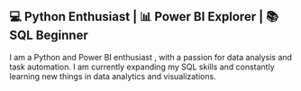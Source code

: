 ## 💻 Python Enthusiast | 📊 Power BI Explorer | 📚 SQL Beginner
I am a Python and Power BI enthusiast , with a passion for data analysis and task automation. I am currently expanding my SQL skills and constantly learning new things in data analytics and visualizations.
<!--
**michchallll/michchallll** is a ✨ _special_ ✨ repository because its `README.md` (this file) appears on your GitHub profile.

Here are some ideas to get you started:

- 🔭 I’m currently working on ...
- 🌱 I’m currently learning ...
- 👯 I’m looking to collaborate on ...
- 🤔 I’m looking for help with ...
- 💬 Ask me about ...
- 📫 How to reach me: ...
- 😄 Pronouns: ...
- ⚡ Fun fact: ...
-->
